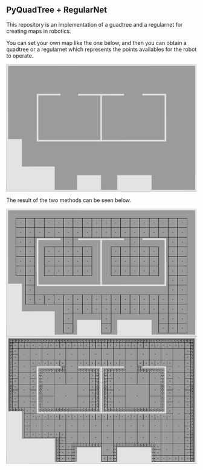 PyQuadTree + RegularNet
-----------------------

This repository is an implementation of a guadtree and a regularnet for creating maps in robotics.

You can set your own map like the one below, and then you can obtain a quadtree or a regularnet which represents the points availables for the robot to operate.

<img align="center" src="in/office-map-12-18.png">

The result of the two methods can be seen below.

<img align="center" src="out/regular-grid.png">
<img align="center" src="out/quadtree.png">
